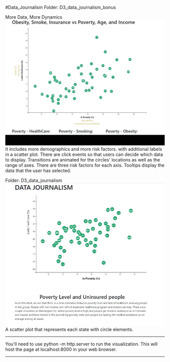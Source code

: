 #Data_Journalism
Folder: D3_data_journalism_bonus

More Data, More Dynamics
![Visualization](D3_data_journalism_bonus/images/d3_dj_all.gif)
It includes more demographics and more risk factors. 
with additional labels in a scatter plot.
There are click events so that users can decide which data to display. 
Transitions are animated for the circles' locations as well as the range of axes. 
There are three risk factors for each axis. 
Tooltips display the data that the user has selected.


Folder: D3_data_journalism
![Visualization](D3_data_journalism_bonus/images/d30.JPG)
A scatter plot that represents each state with circle elements. 

*****************************************************************
You'll need to use python -m http.server to run the visualization. 
This will host the page at localhost:8000 in your web browser.

*****************************************************************